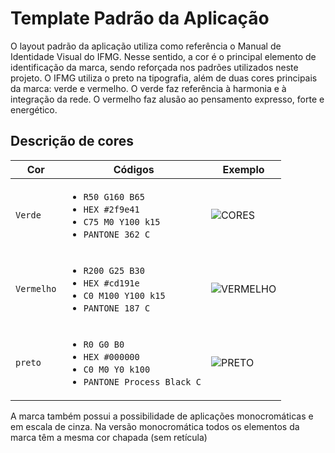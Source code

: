 # Template Padrão da Aplicação

O layout padrão da aplicação utiliza como referência o Manual de Identidade Visual do IFMG.  Nesse sentido, a cor é o principal elemento de identificação da marca, sendo reforçada nos padrões utilizados neste projeto. O IFMG utiliza o preto na tipografia, além de duas cores principais da marca: verde e vermelho. O verde faz referência à harmonia e à integração da rede. O vermelho faz alusão ao pensamento expresso, forte e energético. 

## Descrição de cores

|Cor|Códigos|Exemplo|
|----|----|---------|
|`Verde`|<ul><li>`R50 G160 B65`</li><li>`HEX #2f9e41`</li><li>`C75 M0 Y100 k15`</li><li>`PANTONE 362 C`</li></ul>|![CORES](https://github.com/ICEI-PUC-Minas-PMV-SInt/pmv-sint-2023-2-e5-proj-mov-t1-cpa_ifmg/assets/49229699/039fb503-49d9-46b8-81cb-2d69f1236e7c)|
|`Vermelho`|<ul><li>`R200 G25 B30`</li><li>`HEX #cd191e`</li><li>`C0 M100 Y100 k15`</li><li>`PANTONE 187 C`</li></ul>|![VERMELHO](https://github.com/ICEI-PUC-Minas-PMV-SInt/pmv-sint-2023-2-e5-proj-mov-t1-cpa_ifmg/assets/49229699/3189b150-720e-4e33-a521-d7992206f70a)|
|`preto`|<ul><li>`R0 G0 B0`</li><li>`HEX #000000`</li><li>`C0 M0 Y0 k100`</li><li>`PANTONE Process Black C`</li></ul>|![PRETO](https://github.com/ICEI-PUC-Minas-PMV-SInt/pmv-sint-2023-2-e5-proj-mov-t1-cpa_ifmg/assets/49229699/2a45bf2a-d31b-47b1-b473-411cf068ae74)|


A marca também possui a possibilidade de aplicações monocromáticas e em escala de cinza. Na versão monocromática todos os elementos da marca têm a mesma cor chapada (sem retícula)

